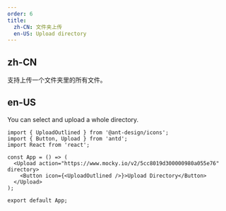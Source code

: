 ```yaml
---
order: 6
title:
  zh-CN: 文件夹上传
  en-US: Upload directory
---
```


## zh-CN

支持上传一个文件夹里的所有文件。

## en-US

You can select and upload a whole directory.

```tsx
import { UploadOutlined } from '@ant-design/icons';
import { Button, Upload } from 'antd';
import React from 'react';

const App = () => (
  <Upload action="https://www.mocky.io/v2/5cc8019d300000980a055e76" directory>
    <Button icon={<UploadOutlined />}>Upload Directory</Button>
  </Upload>
);

export default App;
```

